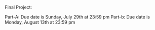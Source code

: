 Final Project:

Part-A: Due date is Sunday, July 29th at 23:59 pm
Part-b: Due date is Monday, August 13th at 23:59 pm




